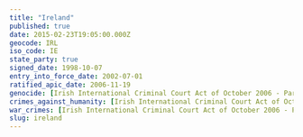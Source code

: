 ```yaml
---
title: "Ireland"
published: true
date: 2015-02-23T19:05:00.000Z
geocode: IRL
iso_code: IE
state_party: true
signed_date: 1998-10-07
entry_into_force_date: 2002-07-01
ratified_apic_date: 2006-11-19
genocide: [Irish International Criminal Court Act of October 2006 - Part 2 - Article 6](https://iccdb.hrlc.net/data/doc/201/keyword/46/)
crimes_against_humanity: [Irish International Criminal Court Act of October 2006 - Part 2 - Article 7](https://iccdb.hrlc.net/data/doc/201/keyword/13/)
war_crimes: [Irish International Criminal Court Act of October 2006 - Part 2 - Article 8.2](https://iccdb.hrlc.net/data/doc/201/keyword/145/)
slug: ireland
---
```

